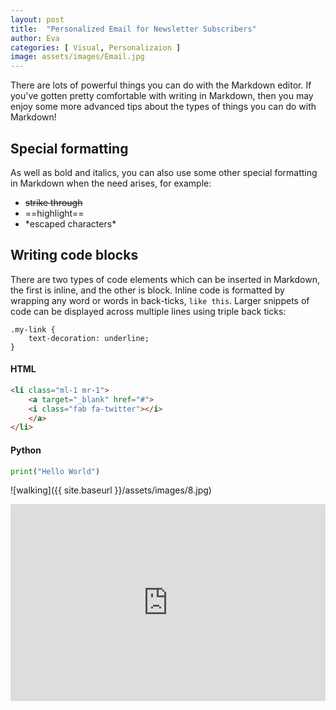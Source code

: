 ```yaml
---
layout: post
title:  "Personalized Email for Newsletter Subscribers"
author: Eva
categories: [ Visual, Personalizaion ]
image: assets/images/Email.jpg
---
```

There are lots of powerful things you can do with the Markdown editor. If you've gotten pretty comfortable with writing in Markdown, then you may enjoy some more advanced tips about the types of things you can do with Markdown!

## Special formatting

As well as bold and italics, you can also use some other special formatting in Markdown when the need arises, for example:

+ ~~strike through~~
+ ==highlight==
+ \*escaped characters\*


## Writing code blocks

There are two types of code elements which can be inserted in Markdown, the first is inline, and the other is block. Inline code is formatted by wrapping any word or words in back-ticks, `like this`. Larger snippets of code can be displayed across multiple lines using triple back ticks:

```
.my-link {
    text-decoration: underline;
}
```

#### HTML

```html
<li class="ml-1 mr-1">
    <a target="_blank" href="#">
    <i class="fab fa-twitter"></i>
    </a>
</li>
```
#### Python

```python
print("Hello World")
```
![walking]({{ site.baseurl }}/assets/images/8.jpg)

<p><iframe style="width:100%;" height="315" src="https://www.youtube.com/embed/Cniqsc9QfDo?rel=0&amp;showinfo=0" frameborder="0" allowfullscreen></iframe></p>